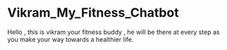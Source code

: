 # Vikram_My_Fitness_Chatbot
Hello , this is vikram your fitness buddy , he will be there at every step as you make your way towards a healthier life.
